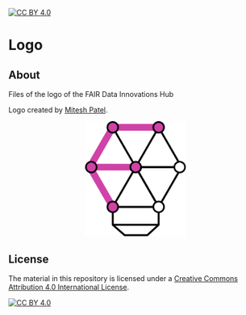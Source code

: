 [![CC BY 4.0][cc-by-shield]][cc-by]

[cc-by]: http://creativecommons.org/licenses/by/4.0/
[cc-by-shield]: https://img.shields.io/badge/License-CC%20BY%204.0-lightgrey.svg
[cc-by-image]: https://i.creativecommons.org/l/by/4.0/88x31.png

# Logo

## About

Files of the logo of the FAIR Data Innovations Hub

Logo created by [Mitesh Patel](https://miteshdesign.com/).


<p align="center">
  <img src="https://github.com/fairdataihub/logo/blob/main/SVG/02_Transparent/Fair_logo_05_Main_Transparent.svg" width="200"/>
</p>

## License
The material in this repository is licensed under a
[Creative Commons Attribution 4.0 International License][cc-by].

[![CC BY 4.0][cc-by-image]][cc-by]

